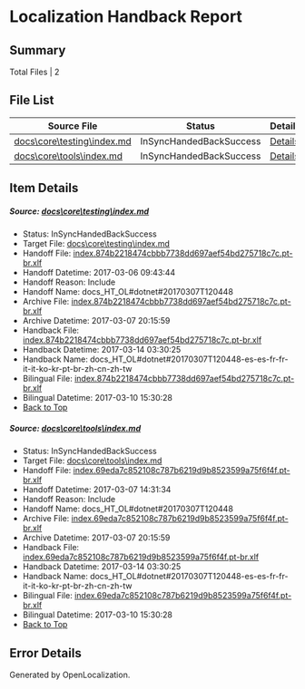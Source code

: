 # <a name='report-top'></a> Localization Handback Report

## Summary
 Total Files | 2

## File List
 Source File | Status | Details 
 ----------- | ------ | ------- 
 [docs\core\testing\index.md](https://github.com/dotnet/docs/blob/095ebad90e3f0b188d208d22f6f16b9552f8ea86/docs/core/testing/index.md) | InSyncHandedBackSuccess | [Details](#ca9d57a3ef3382c4957de5edb55959f1a3f13ee063)
 [docs\core\tools\index.md](https://github.com/dotnet/docs/blob/195664ae6409be02ca132900d9c513a7b412acd4/docs/core/tools/index.md) | InSyncHandedBackSuccess | [Details](#4e3137d8506342662d145481d5e9fde1d53b9ba393)

## Item Details
##### <a name='ca9d57a3ef3382c4957de5edb55959f1a3f13ee063'></a> Source: [docs\core\testing\index.md](https://github.com/dotnet/docs/blob/095ebad90e3f0b188d208d22f6f16b9552f8ea86/docs/core/testing/index.md)
* Status: InSyncHandedBackSuccess
* Target File: [docs\core\testing\index.md](https://github.com/dotnet/docs.pt-br/blob/d1434baf17d812ec74e669eddc1209dee97f57d3/docs/core/testing/index.md)
* Handoff File: [index.874b2218474cbbb7738dd697aef54bd275718c7c.pt-br.xlf](https://github.com/dotnet/docs.handoff/blob/736582c5dcc2397de2381878d10100344857dc79/ol-handoff/dotnet/docs.pt-br/master/dotnet-core/index.874b2218474cbbb7738dd697aef54bd275718c7c.pt-br.xlf)
* Handoff Datetime: 2017-03-06 09:43:44
* Handoff Reason: Include
* Handoff Name: docs_HT_OL#dotnet#20170307T120448
* Archive File: [index.874b2218474cbbb7738dd697aef54bd275718c7c.pt-br.xlf](https://github.com/dotnet/docs.handoff/blob/8bdb2e2afa8517096f394c553654fd677a6562c1/ol-archive/dotnet/docs.pt-br/master/dotnet-core/index.874b2218474cbbb7738dd697aef54bd275718c7c.pt-br.xlf)
* Archive Datetime: 2017-03-07 20:15:59
* Handback File: [index.874b2218474cbbb7738dd697aef54bd275718c7c.pt-br.xlf](https://github.com/dotnet/docs.handback/blob/51d791dca5ff421fe8432d4f6da9c2d886146fae/ol-handback/dotnet/docs.pt-br/master/dotnet-core/index.874b2218474cbbb7738dd697aef54bd275718c7c.pt-br.xlf)
* Handback Datetime: 2017-03-14 03:30:25
* Handback Name: docs_HT_OL#dotnet#20170307T120448-es-es-fr-fr-it-it-ko-kr-pt-br-zh-cn-zh-tw
* Bilingual File: [index.874b2218474cbbb7738dd697aef54bd275718c7c.pt-br.xlf](https://github.com/dotnet/docs.handback/blob/f9da2844d83ba76642fcb188265e97a4f2cf5e9d/ol-handback/dotnet/docs.pt-br/master/dotnet-core/index.874b2218474cbbb7738dd697aef54bd275718c7c.pt-br.xlf)
* Bilingual Datetime: 2017-03-10 15:30:28
* [Back to Top](#report-top)

##### <a name='4e3137d8506342662d145481d5e9fde1d53b9ba393'></a> Source: [docs\core\tools\index.md](https://github.com/dotnet/docs/blob/195664ae6409be02ca132900d9c513a7b412acd4/docs/core/tools/index.md)
* Status: InSyncHandedBackSuccess
* Target File: [docs\core\tools\index.md](https://github.com/dotnet/docs.pt-br/blob/d1434baf17d812ec74e669eddc1209dee97f57d3/docs/core/tools/index.md)
* Handoff File: [index.69eda7c852108c787b6219d9b8523599a75f6f4f.pt-br.xlf](https://github.com/dotnet/docs.handoff/blob/250fb471c1f51a94c9d13168113e41cd2029c93b/ol-handoff/dotnet/docs.pt-br/master/dotnet-core/index.69eda7c852108c787b6219d9b8523599a75f6f4f.pt-br.xlf)
* Handoff Datetime: 2017-03-07 14:31:34
* Handoff Reason: Include
* Handoff Name: docs_HT_OL#dotnet#20170307T120448
* Archive File: [index.69eda7c852108c787b6219d9b8523599a75f6f4f.pt-br.xlf](https://github.com/dotnet/docs.handoff/blob/8bdb2e2afa8517096f394c553654fd677a6562c1/ol-archive/dotnet/docs.pt-br/master/dotnet-core/index.69eda7c852108c787b6219d9b8523599a75f6f4f.pt-br.xlf)
* Archive Datetime: 2017-03-07 20:15:59
* Handback File: [index.69eda7c852108c787b6219d9b8523599a75f6f4f.pt-br.xlf](https://github.com/dotnet/docs.handback/blob/51d791dca5ff421fe8432d4f6da9c2d886146fae/ol-handback/dotnet/docs.pt-br/master/dotnet-core/index.69eda7c852108c787b6219d9b8523599a75f6f4f.pt-br.xlf)
* Handback Datetime: 2017-03-14 03:30:25
* Handback Name: docs_HT_OL#dotnet#20170307T120448-es-es-fr-fr-it-it-ko-kr-pt-br-zh-cn-zh-tw
* Bilingual File: [index.69eda7c852108c787b6219d9b8523599a75f6f4f.pt-br.xlf](https://github.com/dotnet/docs.handback/blob/f9da2844d83ba76642fcb188265e97a4f2cf5e9d/ol-handback/dotnet/docs.pt-br/master/dotnet-core/index.69eda7c852108c787b6219d9b8523599a75f6f4f.pt-br.xlf)
* Bilingual Datetime: 2017-03-10 15:30:28
* [Back to Top](#report-top)


## Error Details

Generated by OpenLocalization.
